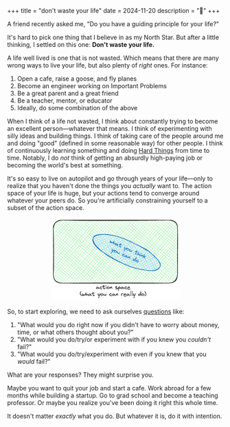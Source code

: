 +++
title = "don't waste your life"
date = 2024-11-20
description = "🌱"
+++

A friend recently asked me, "Do you have a guiding principle for your life?"

It's hard to pick one thing that I believe in as my North Star. But after a little thinking, I settled on this one: **Don't waste your life.**

A life well lived is one that is not wasted. Which means that there are many wrong ways to live your life, but also plenty of *right* ones. For instance:

1. Open a cafe, raise a goose, and fly planes
2. Become an engineer working on Important Problems
3. Be a great parent and a great friend
4. Be a teacher, mentor, or educator
5. Ideally, do some combination of the above

When I think of a life not wasted, I think about constantly trying to become an excellent person—whatever that means. I think of experimenting with silly ideas and building things. I think of taking care of the people around me and doing "good" (defined in some reasonable way) for other people. I think of continuously learning something and doing [Hard Things](https://www.youtube.com/watch?v=StMltAX0mp0) from time to time. Notably, I do *not* think of getting an absurdly high-paying job or becoming the world's best at something.

It's so easy to live on autopilot and go through years of your life—only to realize that you haven't done the things you *actually* want to. The action space of your life is huge, but your actions tend to converge around whatever your peers do. So you're artificially constraining yourself to a subset of the action space.

<center>
    <img src="/images/2024-11-20-dont-waste-your-life.png" width="60%"
    style="border-radius: 0.5em;"/>
</center>



So, to start exploring, we need to ask ourselves [questions](https://www.youtube.com/watch?v=PtMLCL_T2ak) like:

1. "What would you do right now if you didn't have to worry about money, time, or what others thought about you?"
2. "What would you do/try/or experiment with if you knew you *couldn't* fail?"
3. "What would you do/try/experiment with even if you knew that you *would* fail?"

What are your responses? They might surprise you.

Maybe you want to quit your job and start a cafe. Work abroad for a few months while building a startup. Go to grad school and become a teaching professor. Or maybe you realize you've been doing it right this whole time.

It doesn't matter *exactly* what you do. But whatever it is, do it with intention.
